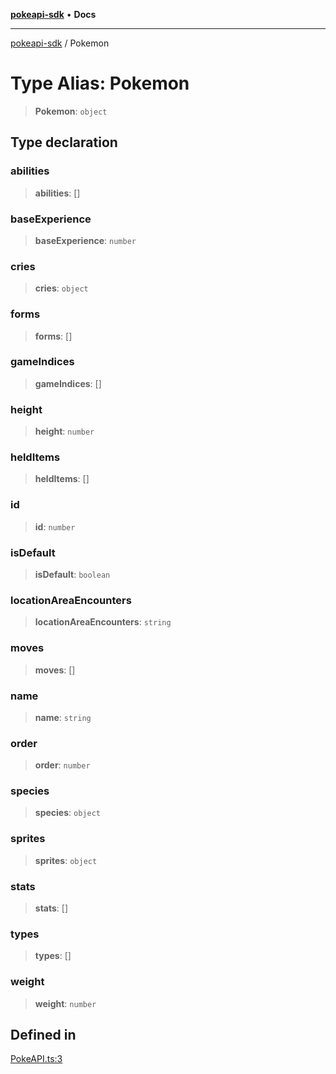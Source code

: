 [**pokeapi-sdk**](../README.md) • **Docs**

***

[pokeapi-sdk](../README.md) / Pokemon

# Type Alias: Pokemon

> **Pokemon**: `object`

## Type declaration

### abilities

> **abilities**: []

### baseExperience

> **baseExperience**: `number`

### cries

> **cries**: `object`

### forms

> **forms**: []

### gameIndices

> **gameIndices**: []

### height

> **height**: `number`

### heldItems

> **heldItems**: []

### id

> **id**: `number`

### isDefault

> **isDefault**: `boolean`

### locationAreaEncounters

> **locationAreaEncounters**: `string`

### moves

> **moves**: []

### name

> **name**: `string`

### order

> **order**: `number`

### species

> **species**: `object`

### sprites

> **sprites**: `object`

### stats

> **stats**: []

### types

> **types**: []

### weight

> **weight**: `number`

## Defined in

[PokeAPI.ts:3](https://github.com/mdebauge/pokeapi-sdk/blob/1309870e78f69a42937f2eee58af7656e2900489/src/PokeAPI.ts#L3)
